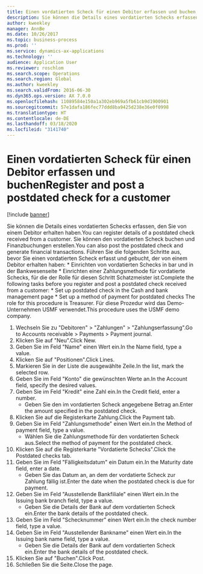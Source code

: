 ```yaml
---
title: Einen vordatierten Scheck für einen Debitor erfassen und buchen
description: Sie können die Details eines vordatierten Schecks erfassen, den Sie von einem Debitor erhalten haben.
author: kweekley
manager: AnnBe
ms.date: 10/26/2017
ms.topic: business-process
ms.prod: ''
ms.service: dynamics-ax-applications
ms.technology: ''
audience: Application User
ms.reviewer: roschlom
ms.search.scope: Operations
ms.search.region: Global
ms.author: kweekley
ms.search.validFrom: 2016-06-30
ms.dyn365.ops.version: AX 7.0.0
ms.openlocfilehash: 11089584e150a1a302eb969a5fb61cb9d1900901
ms.sourcegitcommit: 57e1dafa186fec77ddd8ba9425d238e36e0f0998
ms.translationtype: HT
ms.contentlocale: de-DE
ms.lasthandoff: 03/18/2020
ms.locfileid: "3141740"
---
```

# <a name="register-and-post-a-postdated-check-for-a-customer"></a><span data-ttu-id="4fe1c-103">Einen vordatierten Scheck für einen Debitor erfassen und buchen</span><span class="sxs-lookup"><span data-stu-id="4fe1c-103">Register and post a postdated check for a customer</span></span>

[!include [banner](../../includes/banner.md)]

<span data-ttu-id="4fe1c-104">Sie können die Details eines vordatierten Schecks erfassen, den Sie von einem Debitor erhalten haben.</span><span class="sxs-lookup"><span data-stu-id="4fe1c-104">You can register details of a postdated check received from a customer.</span></span> <span data-ttu-id="4fe1c-105">Sie können den vordatierten Scheck buchen und Finanzbuchungen erstellen.</span><span class="sxs-lookup"><span data-stu-id="4fe1c-105">You can also post the postdated check and generate financial transactions.</span></span>   <span data-ttu-id="4fe1c-106">Führen Sie die folgenden Schritte aus, bevor Sie einen vordatierten Scheck erfasst und gebucht, der von einem Debitor erhalten haben:   \* Einrichten von vordatierten Schecks in bar und in der Bankwesenseite \* Einrichten einer Zahlungsmethode für vordatierte Schecks, für die der Rolle für diesen Schritt Schatzmeister ist.</span><span class="sxs-lookup"><span data-stu-id="4fe1c-106">Complete the following tasks before you register and post a postdated check received from a customer:   \* Set up postdated check in the Cash and bank management page \* Set up a method of payment for postdated checks   The role for this procedure is Treasurer.</span></span> <span data-ttu-id="4fe1c-107">Für diese Prozedur wird das Demo-Unternehmen USMF verwendet.</span><span class="sxs-lookup"><span data-stu-id="4fe1c-107">This procedure uses the USMF demo company.</span></span>

1. <span data-ttu-id="4fe1c-108">Wechseln Sie zu "Debitoren" > "Zahlungen" > "Zahlungserfassung".</span><span class="sxs-lookup"><span data-stu-id="4fe1c-108">Go to Accounts receivable > Payments > Payment journal.</span></span>
2. <span data-ttu-id="4fe1c-109">Klicken Sie auf "Neu".</span><span class="sxs-lookup"><span data-stu-id="4fe1c-109">Click New.</span></span>
3. <span data-ttu-id="4fe1c-110">Geben Sie im Feld "Name" einen Wert ein.</span><span class="sxs-lookup"><span data-stu-id="4fe1c-110">In the Name field, type a value.</span></span>
4. <span data-ttu-id="4fe1c-111">Klicken Sie auf "Positionen".</span><span class="sxs-lookup"><span data-stu-id="4fe1c-111">Click Lines.</span></span>
5. <span data-ttu-id="4fe1c-112">Markieren Sie in der Liste die ausgewählte Zeile.</span><span class="sxs-lookup"><span data-stu-id="4fe1c-112">In the list, mark the selected row.</span></span>
6. <span data-ttu-id="4fe1c-113">Geben Sie im Feld "Konto" die gewünschten Werte an.</span><span class="sxs-lookup"><span data-stu-id="4fe1c-113">In the Account field, specify the desired values.</span></span>
7. <span data-ttu-id="4fe1c-114">Geben Sie im Feld "Kredit" eine Zahl ein.</span><span class="sxs-lookup"><span data-stu-id="4fe1c-114">In the Credit field, enter a number.</span></span>
    * <span data-ttu-id="4fe1c-115">Geben Sie den im vordatierten Scheck angegebene Betrag an.</span><span class="sxs-lookup"><span data-stu-id="4fe1c-115">Enter the amount specified in the postdated check.</span></span>  
8. <span data-ttu-id="4fe1c-116">Klicken Sie auf die Registerkarte Zahlung.</span><span class="sxs-lookup"><span data-stu-id="4fe1c-116">Click the Payment tab.</span></span>
9. <span data-ttu-id="4fe1c-117">Geben Sie im Feld "Zahlungsmethode" einen Wert ein.</span><span class="sxs-lookup"><span data-stu-id="4fe1c-117">In the Method of payment field, type a value.</span></span>
    * <span data-ttu-id="4fe1c-118">Wählen Sie die Zahlungsmethode für den vordatierten Scheck aus.</span><span class="sxs-lookup"><span data-stu-id="4fe1c-118">Select the method of payment for the postdated check.</span></span>  
10. <span data-ttu-id="4fe1c-119">Klicken Sie auf die Registerkarte "Vordatierte Schecks".</span><span class="sxs-lookup"><span data-stu-id="4fe1c-119">Click the Postdated checks tab.</span></span>
11. <span data-ttu-id="4fe1c-120">Geben Sie im Feld "Fälligkeitsdatum" ein Datum ein.</span><span class="sxs-lookup"><span data-stu-id="4fe1c-120">In the Maturity date field, enter a date.</span></span>
    * <span data-ttu-id="4fe1c-121">Geben Sie das Datum an, an dem der vordatierte Scheck zur Zahlung fällig ist.</span><span class="sxs-lookup"><span data-stu-id="4fe1c-121">Enter the date when the postdated check is due for payment.</span></span>  
12. <span data-ttu-id="4fe1c-122">Geben Sie im Feld "Ausstellende Bankfiliale" einen Wert ein.</span><span class="sxs-lookup"><span data-stu-id="4fe1c-122">In the Issuing bank branch field, type a value.</span></span>
    * <span data-ttu-id="4fe1c-123">Geben Sie die Details der Bank auf dem vordatierten Scheck ein.</span><span class="sxs-lookup"><span data-stu-id="4fe1c-123">Enter the bank details of the postdated check.</span></span>  
13. <span data-ttu-id="4fe1c-124">Geben Sie im Feld "Schecknummer" einen Wert ein.</span><span class="sxs-lookup"><span data-stu-id="4fe1c-124">In the check number field, type a value.</span></span>
14. <span data-ttu-id="4fe1c-125">Geben Sie im Feld "Ausstellender Bankname" einen Wert ein.</span><span class="sxs-lookup"><span data-stu-id="4fe1c-125">In the Issuing bank name field, type a value.</span></span>
    * <span data-ttu-id="4fe1c-126">Geben Sie die Details der Bank auf dem vordatierten Scheck ein.</span><span class="sxs-lookup"><span data-stu-id="4fe1c-126">Enter the bank details of the postdated check.</span></span>  
15. <span data-ttu-id="4fe1c-127">Klicken Sie auf "Buchen".</span><span class="sxs-lookup"><span data-stu-id="4fe1c-127">Click Post.</span></span>
16. <span data-ttu-id="4fe1c-128">Schließen Sie die Seite.</span><span class="sxs-lookup"><span data-stu-id="4fe1c-128">Close the page.</span></span>

